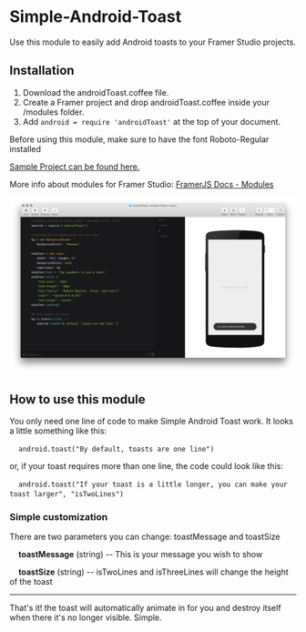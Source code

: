 # Simple-Android-Toast
Use this module to easily add Android toasts to your Framer Studio projects.

## Installation

1. Download the androidToast.coffee file.
2. Create a Framer project and drop androidToast.coffee inside your /modules folder.
3. Add `android = require 'androidToast'` at the top of your document.

Before using this module, make sure to have the font Roboto-Regular installed

[Sample Project can be found here.](http://share.framerjs.com/0ytzaep2ejvb/)

More info about modules for Framer Studio: [FramerJS Docs - Modules](http://framerjs.com/docs/#modules)

![TextLayer](https://raw.githubusercontent.com/imaaronjames/Simple-Android-Toast/master/androidToast-Sample-Project.framer/images/sample.png)

## How to use this module
You only need one line of code to make Simple Android Toast work. It looks a little something like this:

&nbsp;&nbsp;&nbsp;&nbsp;`android.toast("By default, toasts are one line")`

or, if your toast requires more than one line, the code could look like this:

&nbsp;&nbsp;&nbsp;&nbsp;`android.toast("If your toast is a little longer, you can make your toast larger", "isTwoLines")`

### Simple customization
There are two parameters you can change: toastMessage and toastSize

&nbsp;&nbsp;&nbsp;&nbsp;**toastMessage** (string) -- This is your message you wish to show

&nbsp;&nbsp;&nbsp;&nbsp;**toastSize** (string) -- isTwoLines and isThreeLines will change the height of the toast

___
That's it! the toast will automatically animate in for you and destroy itself when there it's no longer visible. Simple.
